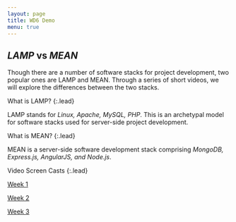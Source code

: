 ```yaml
---
layout: page
title: WD6 Demo
menu: true
---
```

## _LAMP_ vs _MEAN_

Though there are a number of software stacks for project development, two popular ones are LAMP and MEAN. Through a series of short videos, we will explore the differences between the two stacks.

What is LAMP?
{:.lead}

LAMP stands for _Linux, Apache, MySQL, PHP_. This is an archetypal model for software stacks used for server-side project development.

What is MEAN?
{:.lead}

MEAN is a server-side software development stack comprising _MongoDB, Express.js, AngularJS, and Node.js_.

Video Screen Casts
{:.lead}

[Week 1](https://youtu.be/P56LQUZkw6s)

[Week 2](https://youtu.be/cCTTKEP4wxs)

[Week 3](https://youtu.be/AibHdM941JA)